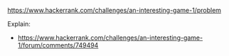 https://www.hackerrank.com/challenges/an-interesting-game-1/problem

Explain:
- https://www.hackerrank.com/challenges/an-interesting-game-1/forum/comments/749494
